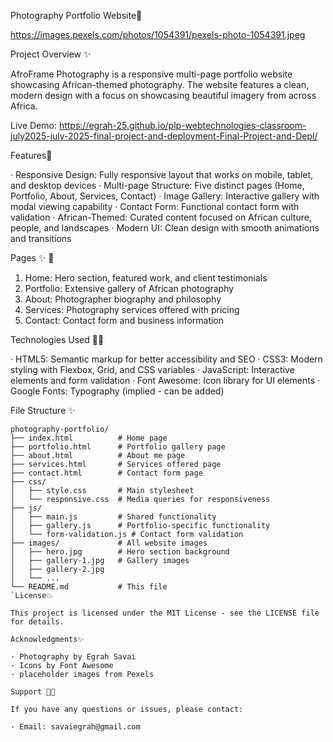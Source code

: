 Photography Portfolio Website📸

https://images.pexels.com/photos/1054391/pexels-photo-1054391.jpeg

Project Overview ✨

AfroFrame Photography is a responsive multi-page portfolio website showcasing African-themed photography. The website features a clean, modern design with a focus on showcasing beautiful imagery from across Africa.

Live Demo: https://egrah-25.github.io/plp-webtechnologies-classroom-july2025-july-2025-final-project-and-deployment-Final-Project-and-Depl/

Features🌟

· Responsive Design: Fully responsive layout that works on mobile, tablet, and desktop devices
· Multi-page Structure: Five distinct pages (Home, Portfolio, About, Services, Contact)
· Image Gallery: Interactive gallery with modal viewing capability
· Contact Form: Functional contact form with validation
· African-Themed: Curated content focused on African culture, people, and landscapes
· Modern UI: Clean design with smooth animations and transitions

Pages ✨ 📑

1. Home: Hero section, featured work, and client testimonials
2. Portfolio: Extensive gallery of African photography
3. About: Photographer biography and philosophy
4. Services: Photography services offered with pricing
5. Contact: Contact form and business information

Technologies Used 👩‍💻

· HTML5: Semantic markup for better accessibility and SEO
· CSS3: Modern styling with Flexbox, Grid, and CSS variables
· JavaScript: Interactive elements and form validation
· Font Awesome: Icon library for UI elements
· Google Fonts: Typography (implied - can be added)

File Structure ✨

```
photography-portfolio/
├── index.html          # Home page
├── portfolio.html      # Portfolio gallery page
├── about.html          # About me page
├── services.html       # Services offered page
├── contact.html        # Contact form page
├── css/
│   ├── style.css       # Main stylesheet
│   └── responsive.css  # Media queries for responsiveness
├── js/
│   ├── main.js         # Shared functionality
│   ├── gallery.js      # Portfolio-specific functionality
│   └── form-validation.js # Contact form validation
├── images/             # All website images
│   ├── hero.jpg        # Hero section background
│   ├── gallery-1.jpg   # Gallery images
│   ├── gallery-2.jpg
│   └── ...
└── README.md           # This file
`License💥

This project is licensed under the MIT License - see the LICENSE file for details.

Acknowledgments✨

· Photography by Egrah Savai 
· Icons by Font Awesome
· placeholder images from Pexels

Support 🌟🌟

If you have any questions or issues, please contact:

· Email: savaiegrah@gmail.com
